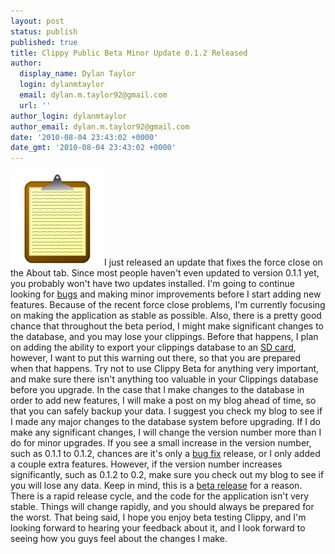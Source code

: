 ```yaml
---
layout: post
status: publish
published: true
title: Clippy Public Beta Minor Update 0.1.2 Released
author:
  display_name: Dylan Taylor
  login: dylanmtaylor
  email: dylan.m.taylor92@gmail.com
  url: ''
author_login: dylanmtaylor
author_email: dylan.m.taylor92@gmail.com
date: '2010-08-04 23:43:02 +0000'
date_gmt: '2010-08-04 23:43:02 +0000'
---
```

<p><a href="/images/blog/2010/12/clippy-logo1.png"><img class="alignleft" title="Clippy Logo" src="/images/blog/2010/11/clippy-logo1.png" alt="" width="150" height="150" /></a>I just released an update that fixes the force close on the About tab. Since most people haven't even updated to version 0.1.1 yet, you probably won't have two updates installed. I'm going to continue looking for <a class="zem_slink" title="Software bug" rel="wikipedia" href="http://en.wikipedia.org/wiki/Software_bug">bugs</a> and making minor improvements before I start adding new features. Because of the recent force close problems, I'm currently focusing on making the application as stable as possible. Also, there is a pretty good chance that throughout the beta period, I might make significant changes to the database, and you may lose your clippings. Before that happens, I plan on adding the ability to export your clippings database to an <a class="zem_slink" title="Secure Digital" rel="wikipedia" href="http://en.wikipedia.org/wiki/Secure_Digital">SD card</a>, however, I want to put this warning out there, so that you are prepared when that happens. Try not to use Clippy Beta for anything very important, and make sure there isn't anything too valuable in your Clippings database before you upgrade. In the case that I make changes to the database in order to add new features, I will make a post on my blog ahead of time, so that you can safely backup your data. I suggest you check my blog to see if I made any major changes to the database system before upgrading. If I do make any significant changes, I will change the version number more than I do for minor upgrades. If you see a small increase in the version number, such as 0.1.1 to 0.1.2, chances are it's only a <a class="zem_slink" title="Patch (computing)" rel="wikipedia" href="http://en.wikipedia.org/wiki/Patch_%28computing%29">bug fix</a> release, or I only added a couple extra features. However, if the version number increases significantly, such as 0.1.2 to 0.2, make sure you check out my blog to see if you will lose any data. Keep in mind, this is a <a class="zem_slink" title="Software release life cycle" rel="wikipedia" href="http://en.wikipedia.org/wiki/Software_release_life_cycle">beta release</a> for a reason. There is a rapid release cycle, and the code for the application isn't very stable. Things will change rapidly, and you should always be prepared for the worst. That being said, I hope you enjoy beta testing Clippy, and I'm looking forward to hearing your feedback about it, and I look forward to seeing how you guys feel about the changes I make.</p>
